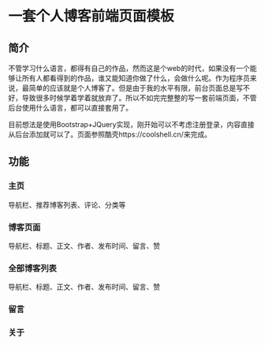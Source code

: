 # 一套个人博客前端页面模板

## 简介

不管学习什么语言，都得有自己的作品，然而这是个web的时代，如果没有一个能够让所有人都看得到的作品，谁又能知道你做了什么，会做什么呢。作为程序员来说，最简单的应该就是个人博客了。但是由于我的水平有限，前台页面总是写不好，导致很多时候学着学着就放弃了。所以不如完完整整的写一套前端页面，不管后台使用什么语言，都可以直接套用了。

目前想法是使用Bootstrap+JQuery实现，刚开始可以不考虑注册登录，内容直接从后台添加就可以了。页面参照酷壳https://coolshell.cn/来完成。

## 功能

### 主页

导航栏、推荐博客列表、评论、分类等

### 博客页面

导航栏、标题、正文、作者、发布时间、留言、赞

### 全部博客列表

导航栏、标题、正文、作者、发布时间、留言、赞

### 留言



### 关于